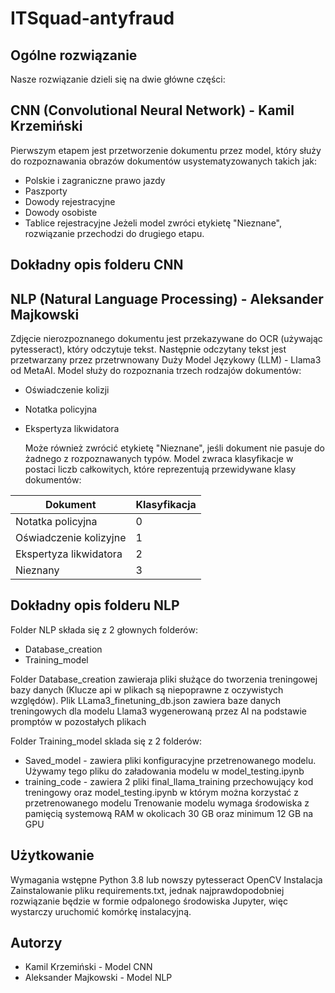# ITSquad-antyfraud
## Ogólne rozwiązanie
Nasze rozwiązanie dzieli się na dwie główne części:

## CNN (Convolutional Neural Network) - Kamil Krzemiński
Pierwszym etapem jest przetworzenie dokumentu przez model, który służy do rozpoznawania obrazów dokumentów usystematyzowanych takich jak:

- Polskie i zagraniczne prawo jazdy
- Paszporty
- Dowody rejestracyjne
- Dowody osobiste
- Tablice rejestracyjne
Jeżeli model zwróci etykietę "Nieznane", rozwiązanie przechodzi do drugiego etapu.

## Dokładny opis folderu CNN

## NLP (Natural Language Processing) - Aleksander Majkowski
Zdjęcie nierozpoznanego dokumentu jest przekazywane do OCR (używając pytesseract), który odczytuje tekst. Następnie odczytany tekst jest przetwarzany przez przetrwnowany Duży Model Językowy (LLM) - Llama3 od MetaAI. Model służy do rozpoznania trzech rodzajów dokumentów:

- Oświadczenie kolizji
- Notatka policyjna
- Ekspertyza likwidatora
  
  Może również zwrócić etykietę "Nieznane", jeśli dokument nie pasuje do żadnego z rozpoznawanych typów. Model zwraca klasyfikacje w postaci liczb całkowitych, które reprezentują przewidywane klasy dokumentów:

| Dokument                 | Klasyfikacja |
|--------------------------|--------------|
| Notatka policyjna        | 0            |
| Oświadczenie kolizyjne   | 1            |
| Ekspertyza likwidatora   | 2            |
| Nieznany                 | 3            |

## Dokładny opis folderu NLP

Folder NLP składa się z 2 głownych folderów:
- Database_creation
- Training_model

Folder Database_creation zawieraja pliki służące do tworzenia treningowej bazy danych (Klucze api w plikach są niepoprawne z oczywistych względów). Plik LLama3_finetuning_db.json zawiera baze danych treningowych dla modelu Llama3 wygenerowaną przez AI na podstawie promptów w pozostałych plikach

Folder Training_model sklada się z 2 folderów:
- Saved_model - zawiera pliki konfiguracyjne przetrenowanego modelu. Używamy tego pliku do załadowania modelu w model_testing.ipynb
- training_code - zawiera 2 pliki final_llama_training przechowujący kod treningowy oraz model_testing.ipynb w którym można korzystać z przetrenowanego modelu
Trenowanie modelu wymaga środowiska z pamięcią systemową RAM w okolicach 30 GB oraz minimum 12 GB na GPU


## Użytkowanie
Wymagania wstępne
Python 3.8 lub nowszy
pytesseract
OpenCV
Instalacja
Zainstalowanie pliku requirements.txt, jednak najprawdopodobniej rozwiązanie będzie w formie odpalonego środowiska Jupyter, więc wystarczy uruchomić komórkę instalacyjną.

## Autorzy
- Kamil Krzemiński - Model CNN
- Aleksander Majkowski - Model NLP
